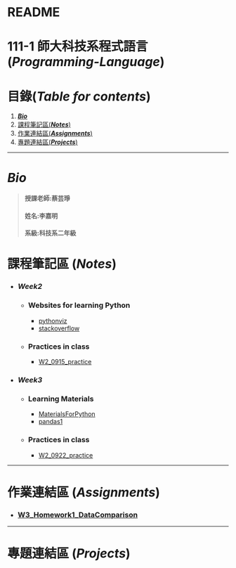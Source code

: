 # README
# 111-1 師大科技系程式語言 (***Programming-Language***)
# 目錄(***Table for contents***)
 1. [***Bio***](https://github.com/jiaminging/Programming-Language/edit/main/README.md#bio)
 2. [課程筆記區(***Notes***)](https://github.com/jiaminging/Programming-Language/blob/main/README.md#%E8%AA%B2%E7%A8%8B%E7%AD%86%E8%A8%98%E5%8D%80-notes)
 3. [作業連結區(***Assignments***)](https://github.com/jiaminging/Programming-Language/edit/main/README.md#%E4%BD%9C%E6%A5%AD%E9%80%A3%E7%B5%90%E5%8D%80-assignments)
 4. [專題連結區(***Projects***)](https://github.com/jiaminging/Programming-Language/edit/main/README.md#%E5%B0%88%E9%A1%8C%E9%80%A3%E7%B5%90%E5%8D%80-projects)
-----
# ***Bio***
>#### 授課老師:蔡芸琤    
>#### 姓名:李嘉明    
>#### 系級:科技系二年級  
# 課程筆記區 (***Notes***)
* ### ***Week2***
  * ### Websites for learning Python
    *   [pythonviz](https://pythonviz.com/basic/python-compare-lists-intersection-difference/)
    *   [stackoverflow](https://stackoverflow.com/questions/21448225/getting-indices-of-true-values-in-a-boolean-list)
  * ### Practices in class
    *   [W2_0915_practice](https://github.com/jiaminging/Programming-Language/tree/main/W2_0915) 
* ### ***Week3***
  * ### Learning Materials
    *   [MaterialsForPython](https://github.com/pecu/LawTech/tree/main/Learning-Materials)
    *   [pandas1](https://github.com/pecu/PL/blob/main/Python01.ipynb)
  * ### Practices in class
    *   [W2_0922_practice](https://github.com/jiaminging/Programming-Language/tree/main/W3_0922/0922_practice)
---
# 作業連結區 (***Assignments***)
  * ### [W3_Homework1_DataComparison](https://github.com/jiaminging/Programming-Language/blob/main/W3_0922/0922_Homework1/0922_Homework1_DataComparison.ipynb)
---
# 專題連結區 (***Projects***)
